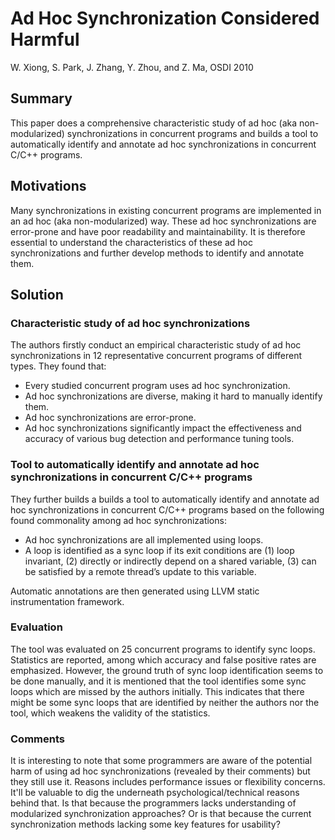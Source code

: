 # Ad Hoc Synchronization Considered Harmful

W. Xiong, S. Park, J. Zhang, Y. Zhou, and Z. Ma, OSDI 2010

## Summary

This paper does a comprehensive characteristic study of ad hoc (aka non-modularized) synchronizations in concurrent programs and builds a tool to automatically identify and annotate ad hoc synchronizations in concurrent C/C++ programs.

## Motivations

Many synchronizations in existing concurrent programs are implemented in an ad hoc (aka non-modularized) way. These ad hoc synchronizations are error-prone and have poor readability and maintainability. It is therefore essential to understand the characteristics of these ad hoc synchronizations and further develop methods to identify and annotate them.

## Solution

### Characteristic study of ad hoc synchronizations

The authors firstly conduct an empirical characteristic study of ad hoc synchronizations in 12 representative concurrent programs of different types. They found that:

* Every studied concurrent program uses ad hoc synchronization.
* Ad hoc synchronizations are diverse, making it hard to manually identify them.
* Ad hoc synchronizations are error-prone.
* Ad hoc synchronizations significantly impact the effectiveness and accuracy of various bug detection and performance tuning tools.

### Tool to automatically identify and annotate ad hoc synchronizations in concurrent C/C++ programs

They further builds a builds a tool to automatically identify and annotate ad hoc synchronizations in concurrent C/C++ programs based on the following found commonality among ad hoc synchronizations:

* Ad hoc synchronizations are all implemented using loops.
* A loop is identified as a sync loop if its exit conditions are (1) loop invariant, (2) directly or indirectly depend on a shared variable, (3) can be satisfied by a remote thread’s update to this variable.

Automatic annotations are then generated using LLVM static instrumentation framework.

### Evaluation

The tool was evaluated on 25 concurrent programs to identify sync loops. Statistics are reported, among which accuracy and false positive rates are emphasized. However, the ground truth of sync loop identification seems to be done manually, and it is mentioned that the tool identifies some sync loops which are missed by the authors initially. This indicates that there might be some sync loops that are identified by neither the authors nor the tool, which weakens the validity of the statistics.

### Comments

It is interesting to note that some programmers are aware of the potential harm of using ad hoc synchronizations (revealed by their comments) but they still use it. Reasons includes performance issues or flexibility concerns. It'll be valuable to dig the underneath psychological/technical reasons behind that. Is that because the programmers lacks understanding of modularized synchronization approaches? Or is that because the current synchronization methods lacking some key features for usability?
